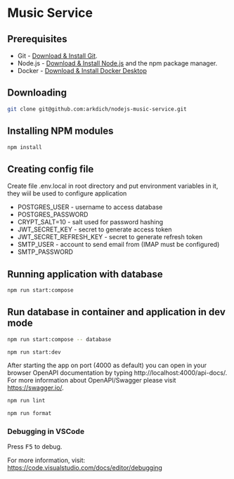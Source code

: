 # Music Service

## Prerequisites

- Git - [Download & Install Git](https://git-scm.com/downloads).
- Node.js - [Download & Install Node.js](https://nodejs.org/en/download/package-manager) and the npm package manager.
- Docker - [Download & Install Docker Desktop](https://www.docker.com/products/docker-desktop/)

## Downloading

```sh
git clone git@github.com:arkdich/nodejs-music-service.git
```

## Installing NPM modules

```sh
npm install
```

## Creating config file

Create file .env.local in root directory and put environment variables in it, they wiil be used to configure application
- POSTGRES_USER - username to access database
- POSTGRES_PASSWORD
- CRYPT_SALT=10 - salt used for password hashing
- JWT_SECRET_KEY - secret to generate access token
- JWT_SECRET_REFRESH_KEY - secret to generate refresh token
- SMTP_USER - account to send email from (IMAP must be configured)
- SMTP_PASSWORD

## Running application with database

```sh
npm run start:compose
```

## Run database in container and application in dev mode

```sh
npm run start:compose -- database
```

```sh
npm run start:dev
```

After starting the app on port (4000 as default) you can open in your browser OpenAPI documentation by typing http://localhost:4000/api-docs/.
For more information about OpenAPI/Swagger please visit https://swagger.io/.

```sh
npm run lint
```

```sh
npm run format
```

### Debugging in VSCode

Press <kbd>F5</kbd> to debug.

For more information, visit: https://code.visualstudio.com/docs/editor/debugging
